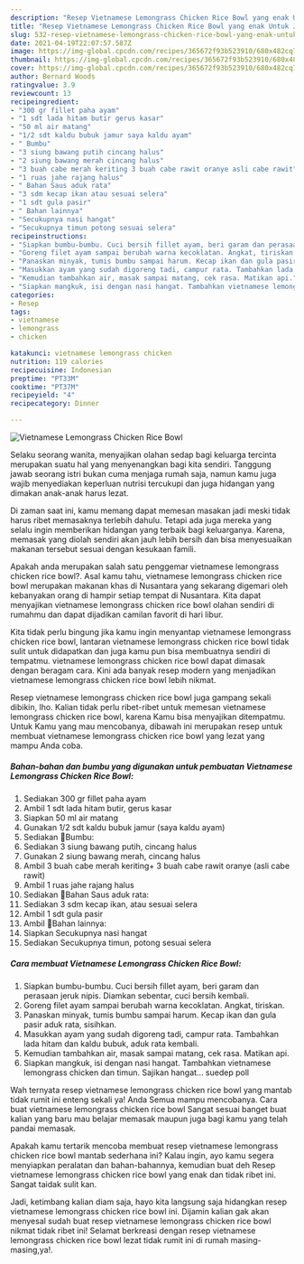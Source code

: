 ```yaml
---
description: "Resep Vietnamese Lemongrass Chicken Rice Bowl yang enak Untuk Jualan"
title: "Resep Vietnamese Lemongrass Chicken Rice Bowl yang enak Untuk Jualan"
slug: 532-resep-vietnamese-lemongrass-chicken-rice-bowl-yang-enak-untuk-jualan
date: 2021-04-19T22:07:57.587Z
image: https://img-global.cpcdn.com/recipes/365672f93b523910/680x482cq70/vietnamese-lemongrass-chicken-rice-bowl-foto-resep-utama.jpg
thumbnail: https://img-global.cpcdn.com/recipes/365672f93b523910/680x482cq70/vietnamese-lemongrass-chicken-rice-bowl-foto-resep-utama.jpg
cover: https://img-global.cpcdn.com/recipes/365672f93b523910/680x482cq70/vietnamese-lemongrass-chicken-rice-bowl-foto-resep-utama.jpg
author: Bernard Woods
ratingvalue: 3.9
reviewcount: 13
recipeingredient:
- "300 gr fillet paha ayam"
- "1 sdt lada hitam butir gerus kasar"
- "50 ml air matang"
- "1/2 sdt kaldu bubuk jamur saya kaldu ayam"
- " Bumbu"
- "3 siung bawang putih cincang halus"
- "2 siung bawang merah cincang halus"
- "3 buah cabe merah keriting 3 buah cabe rawit oranye asli cabe rawit"
- "1 ruas jahe rajang halus"
- " Bahan Saus aduk rata"
- "3 sdm kecap ikan atau sesuai selera"
- "1 sdt gula pasir"
- " Bahan lainnya"
- "Secukupnya nasi hangat"
- "Secukupnya timun potong sesuai selera"
recipeinstructions:
- "Siapkan bumbu-bumbu. Cuci bersih fillet ayam, beri garam dan perasaan jeruk nipis. Diamkan sebentar, cuci bersih kembali."
- "Goreng filet ayam sampai berubah warna kecoklatan. Angkat, tiriskan."
- "Panaskan minyak, tumis bumbu sampai harum. Kecap ikan dan gula pasir aduk rata, sisihkan."
- "Masukkan ayam yang sudah digoreng tadi, campur rata. Tambahkan lada hitam dan kaldu bubuk, aduk rata kembali."
- "Kemudian tambahkan air, masak sampai matang, cek rasa. Matikan api."
- "Siapkan mangkuk, isi dengan nasi hangat. Tambahkan vietnamese lemongrass chicken dan timun. Sajikan hangat... suedep poll"
categories:
- Resep
tags:
- vietnamese
- lemongrass
- chicken

katakunci: vietnamese lemongrass chicken 
nutrition: 119 calories
recipecuisine: Indonesian
preptime: "PT33M"
cooktime: "PT37M"
recipeyield: "4"
recipecategory: Dinner

---
```



![Vietnamese Lemongrass Chicken Rice Bowl](https://img-global.cpcdn.com/recipes/365672f93b523910/680x482cq70/vietnamese-lemongrass-chicken-rice-bowl-foto-resep-utama.jpg)

Selaku seorang wanita, menyajikan olahan sedap bagi keluarga tercinta merupakan suatu hal yang menyenangkan bagi kita sendiri. Tanggung jawab seorang istri bukan cuma menjaga rumah saja, namun kamu juga wajib menyediakan keperluan nutrisi tercukupi dan juga hidangan yang dimakan anak-anak harus lezat.

Di zaman  saat ini, kamu memang dapat memesan masakan jadi meski tidak harus ribet memasaknya terlebih dahulu. Tetapi ada juga mereka yang selalu ingin memberikan hidangan yang terbaik bagi keluarganya. Karena, memasak yang diolah sendiri akan jauh lebih bersih dan bisa menyesuaikan makanan tersebut sesuai dengan kesukaan famili. 



Apakah anda merupakan salah satu penggemar vietnamese lemongrass chicken rice bowl?. Asal kamu tahu, vietnamese lemongrass chicken rice bowl merupakan makanan khas di Nusantara yang sekarang digemari oleh kebanyakan orang di hampir setiap tempat di Nusantara. Kita dapat menyajikan vietnamese lemongrass chicken rice bowl olahan sendiri di rumahmu dan dapat dijadikan camilan favorit di hari libur.

Kita tidak perlu bingung jika kamu ingin menyantap vietnamese lemongrass chicken rice bowl, lantaran vietnamese lemongrass chicken rice bowl tidak sulit untuk didapatkan dan juga kamu pun bisa membuatnya sendiri di tempatmu. vietnamese lemongrass chicken rice bowl dapat dimasak dengan beragam cara. Kini ada banyak resep modern yang menjadikan vietnamese lemongrass chicken rice bowl lebih nikmat.

Resep vietnamese lemongrass chicken rice bowl juga gampang sekali dibikin, lho. Kalian tidak perlu ribet-ribet untuk memesan vietnamese lemongrass chicken rice bowl, karena Kamu bisa menyajikan ditempatmu. Untuk Kamu yang mau mencobanya, dibawah ini merupakan resep untuk membuat vietnamese lemongrass chicken rice bowl yang lezat yang mampu Anda coba.

<!--inarticleads1-->

##### Bahan-bahan dan bumbu yang digunakan untuk pembuatan Vietnamese Lemongrass Chicken Rice Bowl:

1. Sediakan 300 gr fillet paha ayam
1. Ambil 1 sdt lada hitam butir, gerus kasar
1. Siapkan 50 ml air matang
1. Gunakan 1/2 sdt kaldu bubuk jamur (saya kaldu ayam)
1. Sediakan  🍗Bumbu:
1. Sediakan 3 siung bawang putih, cincang halus
1. Gunakan 2 siung bawang merah, cincang halus
1. Ambil 3 buah cabe merah keriting+ 3 buah cabe rawit oranye (asli cabe rawit)
1. Ambil 1 ruas jahe rajang halus
1. Sediakan  🍗Bahan Saus aduk rata:
1. Sediakan 3 sdm kecap ikan, atau sesuai selera
1. Ambil 1 sdt gula pasir
1. Ambil  🍗Bahan lainnya:
1. Siapkan Secukupnya nasi hangat
1. Sediakan Secukupnya timun, potong sesuai selera




<!--inarticleads2-->

##### Cara membuat Vietnamese Lemongrass Chicken Rice Bowl:

1. Siapkan bumbu-bumbu. Cuci bersih fillet ayam, beri garam dan perasaan jeruk nipis. Diamkan sebentar, cuci bersih kembali.
1. Goreng filet ayam sampai berubah warna kecoklatan. Angkat, tiriskan.
1. Panaskan minyak, tumis bumbu sampai harum. Kecap ikan dan gula pasir aduk rata, sisihkan.
1. Masukkan ayam yang sudah digoreng tadi, campur rata. Tambahkan lada hitam dan kaldu bubuk, aduk rata kembali.
1. Kemudian tambahkan air, masak sampai matang, cek rasa. Matikan api.
1. Siapkan mangkuk, isi dengan nasi hangat. Tambahkan vietnamese lemongrass chicken dan timun. Sajikan hangat... suedep poll




Wah ternyata resep vietnamese lemongrass chicken rice bowl yang mantab tidak rumit ini enteng sekali ya! Anda Semua mampu mencobanya. Cara buat vietnamese lemongrass chicken rice bowl Sangat sesuai banget buat kalian yang baru mau belajar memasak maupun juga bagi kamu yang telah pandai memasak.

Apakah kamu tertarik mencoba membuat resep vietnamese lemongrass chicken rice bowl mantab sederhana ini? Kalau ingin, ayo kamu segera menyiapkan peralatan dan bahan-bahannya, kemudian buat deh Resep vietnamese lemongrass chicken rice bowl yang enak dan tidak ribet ini. Sangat taidak sulit kan. 

Jadi, ketimbang kalian diam saja, hayo kita langsung saja hidangkan resep vietnamese lemongrass chicken rice bowl ini. Dijamin kalian gak akan menyesal sudah buat resep vietnamese lemongrass chicken rice bowl nikmat tidak ribet ini! Selamat berkreasi dengan resep vietnamese lemongrass chicken rice bowl lezat tidak rumit ini di rumah masing-masing,ya!.

